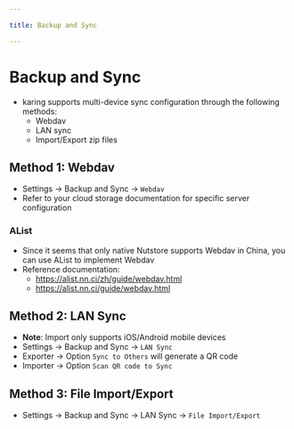 ```yaml
---

title: Backup and Sync

---
```


# Backup and Sync
- karing supports multi-device sync configuration through the following methods:
  - Webdav
  - LAN sync
  - Import/Export zip files

## Method 1: Webdav
- Settings -> Backup and Sync -> `Webdav`
- Refer to your cloud storage documentation for specific server configuration

### AList
- Since it seems that only native Nutstore supports Webdav in China, you can use AList to implement Webdav
- Reference documentation:
  - https://alist.nn.ci/zh/guide/webdav.html
  - https://alist.nn.ci/guide/webdav.html

## Method 2: LAN Sync
- **Note**: Import only supports iOS/Android mobile devices
- Settings -> Backup and Sync -> `LAN Sync`
- Exporter -> Option `Sync to Others` will generate a QR code
- Importer -> Option `Scan QR code to Sync`

## Method 3: File Import/Export
- Settings -> Backup and Sync -> LAN Sync -> `File Import/Export`
